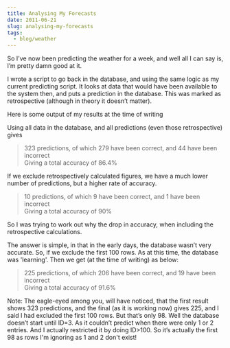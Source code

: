 ```yaml
---
title: Analysing My Forecasts
date: 2011-06-21
slug: analysing-my-forecasts
tags:
  - blog/weather
---
```


So I've now been predicting the weather for a week, and well all I can say is, I’m pretty damn good at it.

I wrote a script to go back in the database, and using the same logic as my current predicting script. It looks at data that would have been available to the system then, and puts a prediction in the database. This was marked as retrospective (although in theory it doesn’t matter).

Here is some output of my results at the time of writing

Using all data in the database, and all predictions (even those retrospective) gives

> 323 predictions, of which 279 have been correct, and 44 have been incorrect  
> Giving a total accuracy of 86.4%

If we exclude retrospectively calculated figures, we have a much lower number of predictions, but a higher rate of accuracy.

> 10 predictions, of which 9 have been correct, and 1 have been incorrect  
> Giving a total accuracy of 90%

So I was trying to work out why the drop in accuracy, when including the retrospective calculations.

The answer is simple, in that in the early days, the database wasn’t very accurate. So, if we exclude the first 100 rows. As at this time, the database was 'learning'. Then we get (at the time of writing) as below:

> 225 predictions, of which 206 have been correct, and 19 have been incorrect  
> Giving a total accuracy of 91.6%

Note: The eagle-eyed among you, will have noticed, that the first result shows 323 predictions, and the final (as it is working now) gives 225, and I said I had excluded the first 100 rows. But that’s only 98. Well the database doesn’t start until ID=3. As it couldn’t predict when there were only 1 or 2 entries. And I actually restricted it by doing ID>100. So it’s actually the first 98 as rows I'm ignoring as 1 and 2 don't exist!
